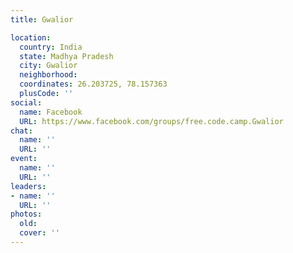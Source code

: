 ```yaml
---
title: Gwalior

location:
  country: India
  state: Madhya Pradesh
  city: Gwalior
  neighborhood: 
  coordinates: 26.203725, 78.157363
  plusCode: ''
social:
  name: Facebook
  URL: https://www.facebook.com/groups/free.code.camp.Gwalior
chat:
  name: ''
  URL: ''
event:
  name: ''
  URL: ''
leaders:
- name: ''
  URL: ''
photos:
  old: 
  cover: ''
---
```

